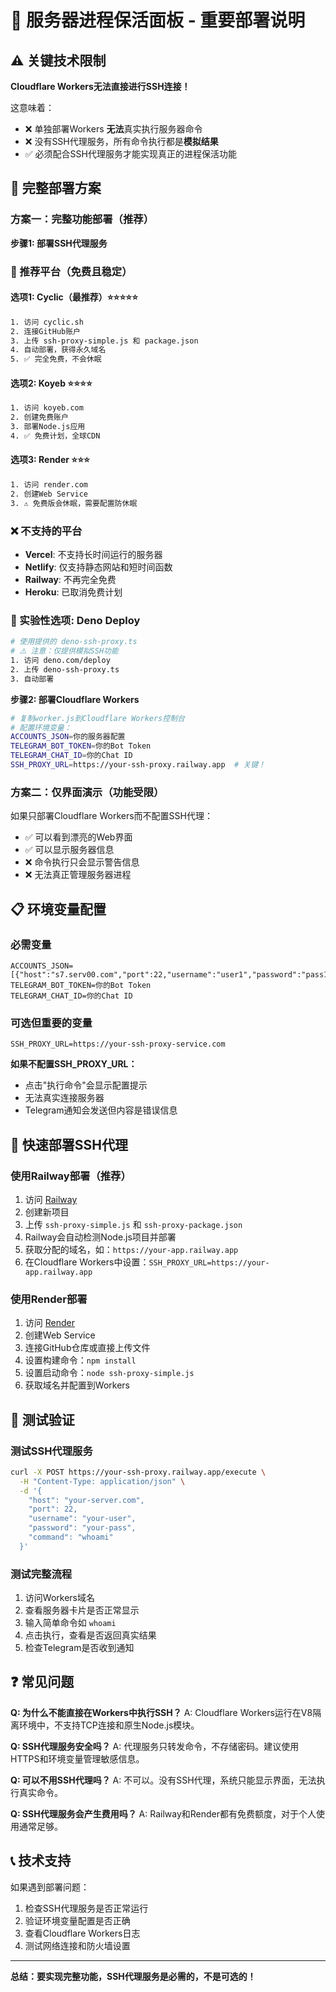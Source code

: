 # 🚨 服务器进程保活面板 - 重要部署说明

## ⚠️ 关键技术限制

**Cloudflare Workers无法直接进行SSH连接！**

这意味着：
- ❌ 单独部署Workers **无法**真实执行服务器命令
- ❌ 没有SSH代理服务，所有命令执行都是**模拟结果**
- ✅ 必须配合SSH代理服务才能实现真正的进程保活功能

## 🔧 完整部署方案

### 方案一：完整功能部署（推荐）

**步骤1: 部署SSH代理服务**

### 🎯 推荐平台（免费且稳定）

#### 选项1: Cyclic（最推荐）⭐⭐⭐⭐⭐
```bash
1. 访问 cyclic.sh
2. 连接GitHub账户
3. 上传 ssh-proxy-simple.js 和 package.json
4. 自动部署，获得永久域名
5. ✅ 完全免费，不会休眠
```

#### 选项2: Koyeb ⭐⭐⭐⭐
```bash
1. 访问 koyeb.com
2. 创建免费账户
3. 部署Node.js应用
4. ✅ 免费计划，全球CDN
```

#### 选项3: Render ⭐⭐⭐
```bash
1. 访问 render.com
2. 创建Web Service
3. ⚠️ 免费版会休眠，需要配置防休眠
```

### ❌ 不支持的平台
- **Vercel**: 不支持长时间运行的服务器
- **Netlify**: 仅支持静态网站和短时间函数
- **Railway**: 不再完全免费
- **Heroku**: 已取消免费计划

### 🦕 实验性选项: Deno Deploy
```bash
# 使用提供的 deno-ssh-proxy.ts
# ⚠️ 注意：仅提供模拟SSH功能
1. 访问 deno.com/deploy
2. 上传 deno-ssh-proxy.ts
3. 自动部署
```

**步骤2: 部署Cloudflare Workers**
```bash
# 复制worker.js到Cloudflare Workers控制台
# 配置环境变量：
ACCOUNTS_JSON=你的服务器配置
TELEGRAM_BOT_TOKEN=你的Bot Token
TELEGRAM_CHAT_ID=你的Chat ID
SSH_PROXY_URL=https://your-ssh-proxy.railway.app  # 关键！
```

### 方案二：仅界面演示（功能受限）

如果只部署Cloudflare Workers而不配置SSH代理：
- ✅ 可以看到漂亮的Web界面
- ✅ 可以显示服务器信息
- ❌ 命令执行只会显示警告信息
- ❌ 无法真正管理服务器进程

## 📋 环境变量配置

### 必需变量
```
ACCOUNTS_JSON=[{"host":"s7.serv00.com","port":22,"username":"user1","password":"pass1"}]
TELEGRAM_BOT_TOKEN=你的Bot Token
TELEGRAM_CHAT_ID=你的Chat ID
```

### 可选但重要的变量
```
SSH_PROXY_URL=https://your-ssh-proxy-service.com
```

**如果不配置SSH_PROXY_URL：**
- 点击"执行命令"会显示配置提示
- 无法真实连接服务器
- Telegram通知会发送但内容是错误信息

## 🚀 快速部署SSH代理

### 使用Railway部署（推荐）

1. 访问 [Railway](https://railway.app)
2. 创建新项目
3. 上传 `ssh-proxy-simple.js` 和 `ssh-proxy-package.json`
4. Railway会自动检测Node.js项目并部署
5. 获取分配的域名，如：`https://your-app.railway.app`
6. 在Cloudflare Workers中设置：`SSH_PROXY_URL=https://your-app.railway.app`

### 使用Render部署

1. 访问 [Render](https://render.com)
2. 创建Web Service
3. 连接GitHub仓库或直接上传文件
4. 设置构建命令：`npm install`
5. 设置启动命令：`node ssh-proxy-simple.js`
6. 获取域名并配置到Workers

## 🧪 测试验证

### 测试SSH代理服务
```bash
curl -X POST https://your-ssh-proxy.railway.app/execute \
  -H "Content-Type: application/json" \
  -d '{
    "host": "your-server.com",
    "port": 22,
    "username": "your-user",
    "password": "your-pass",
    "command": "whoami"
  }'
```

### 测试完整流程
1. 访问Workers域名
2. 查看服务器卡片是否正常显示
3. 输入简单命令如 `whoami`
4. 点击执行，查看是否返回真实结果
5. 检查Telegram是否收到通知

## ❓ 常见问题

**Q: 为什么不能直接在Workers中执行SSH？**
A: Cloudflare Workers运行在V8隔离环境中，不支持TCP连接和原生Node.js模块。

**Q: SSH代理服务安全吗？**
A: 代理服务只转发命令，不存储密码。建议使用HTTPS和环境变量管理敏感信息。

**Q: 可以不用SSH代理吗？**
A: 不可以。没有SSH代理，系统只能显示界面，无法执行真实命令。

**Q: SSH代理服务会产生费用吗？**
A: Railway和Render都有免费额度，对于个人使用通常足够。

## 📞 技术支持

如果遇到部署问题：
1. 检查SSH代理服务是否正常运行
2. 验证环境变量配置是否正确
3. 查看Cloudflare Workers日志
4. 测试网络连接和防火墙设置

---

**总结：要实现完整功能，SSH代理服务是必需的，不是可选的！**